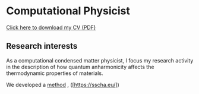 # Computational Physicist

[Click here to download my CV (PDF)](CV_Cherubini.pdf)

## Research interests

As a computational condensed matter physicist, I focus my research activity in the description of how quantum anharmonicity 
affects the thermodynamic properties of materials.

We developed a  [method](https://iopscience.iop.org/article/10.1088/1361-648X/ac066b) , ([https://sscha.eu/]) 
